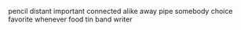 pencil distant important connected alike away pipe somebody choice favorite whenever food tin band writer